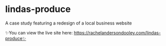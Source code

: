 # lindas-produce
A case study featuring a redesign of a local business website

✨You can view the live site here: https://rachelandersondooley.com/lindas-produce✨
